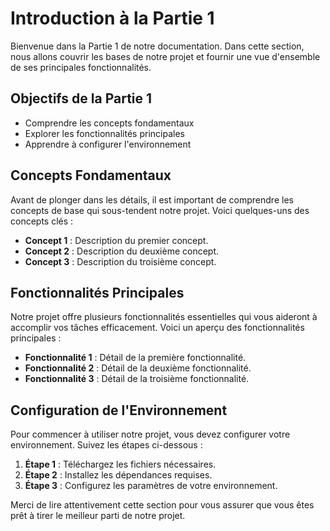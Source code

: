 # Introduction à la Partie 1

Bienvenue dans la Partie 1 de notre documentation. Dans cette section, nous allons couvrir les bases de notre projet et fournir une vue d'ensemble de ses principales fonctionnalités.

## Objectifs de la Partie 1

- Comprendre les concepts fondamentaux
- Explorer les fonctionnalités principales
- Apprendre à configurer l'environnement

## Concepts Fondamentaux

Avant de plonger dans les détails, il est important de comprendre les concepts de base qui sous-tendent notre projet. Voici quelques-uns des concepts clés :

- **Concept 1** : Description du premier concept.
- **Concept 2** : Description du deuxième concept.
- **Concept 3** : Description du troisième concept.

## Fonctionnalités Principales

Notre projet offre plusieurs fonctionnalités essentielles qui vous aideront à accomplir vos tâches efficacement. Voici un aperçu des fonctionnalités principales :

- **Fonctionnalité 1** : Détail de la première fonctionnalité.
- **Fonctionnalité 2** : Détail de la deuxième fonctionnalité.
- **Fonctionnalité 3** : Détail de la troisième fonctionnalité.

## Configuration de l'Environnement

Pour commencer à utiliser notre projet, vous devez configurer votre environnement. Suivez les étapes ci-dessous :

1. **Étape 1** : Téléchargez les fichiers nécessaires.
2. **Étape 2** : Installez les dépendances requises.
3. **Étape 3** : Configurez les paramètres de votre environnement.

Merci de lire attentivement cette section pour vous assurer que vous êtes prêt à tirer le meilleur parti de notre projet.
